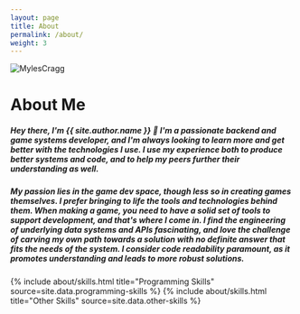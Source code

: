 ```yaml
---
layout: page
title: About
permalink: /about/
weight: 3
---
```


![MylesCragg](/assets/MylesCragg.png)

# **About Me**

##### Hey there, I'm **{{ site.author.name }}** :wave: I'm a passionate backend and game systems developer, and I'm always looking to learn more and get better with the technologies I use. I use my experience both to produce better systems and code, and to help my peers further their understanding as well.

<!-- Like many others in the games industry, games were a huge part of my life growing up, especially puzzle and adventure games where you need to learn the game inside and out to succeed.  -->

##### My passion lies in the game dev space, though less so in creating games themselves. I prefer bringing to life the tools and technologies behind them. When making a game, you need to have a solid set of tools to support development, and that's where I come in. I find the engineering of underlying data systems and APIs fascinating, and love the challenge of carving my own path towards a solution with no definite answer that fits the needs of the system. I consider code readability paramount, as it promotes understanding and leads to more robust solutions.

<div class="row">
{% include about/skills.html title="Programming Skills" source=site.data.programming-skills %}
{% include about/skills.html title="Other Skills" source=site.data.other-skills %}
</div>

<!-- <div class="row">
{% include about/timeline.html %}
</div> -->